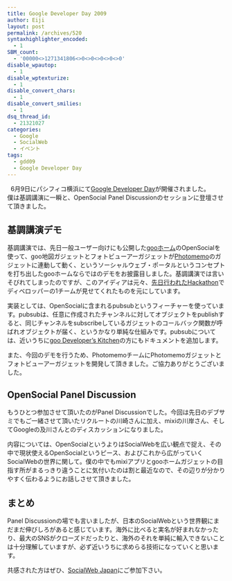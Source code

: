 ```yaml
---
title: Google Developer Day 2009
author: Eiji
layout: post
permalink: /archives/520
syntaxhighlighter_encoded:
  - 1
SBM_count:
  - '00000<>1271341806<>0<>0<>0<>0<>0'
disable_wpautop:
  - 1
disable_wptexturize:
  - 1
disable_convert_chars:
  - 1
disable_convert_smilies:
  - 1
dsq_thread_id:
  - 21321027
categories:
  - Google
  - SocialWeb
  - イベント
tags:
  - gdd09
  - Google Developer Day
---
```

<div class="wp_plus_one_button" style="margin: 0 8px 8px 0; float:left; ">
  <g:plusone href="http://devlog.agektmr.com/archives/520" callback="wp_plus_one_handler"></g:plusone>
</div>

6月9日にパシフィコ横浜にて<a href="http://code.google.com/intl/ja/events/developerday/2009/home.html" target="_blank">Google Developer Day</a>が開催されました。  
僕は基調講演に一瞬と、OpenSocial Panel Discussionのセッションに登壇させて頂きました。

## 基調講演デモ

基調講演では、先日一般ユーザー向けにも公開した<a href="http://home.goo.ne.jp" target="_blank">gooホーム</a>のOpenSocialを使って、goo地図ガジェットとフォトビューアーガジェットが<a href="http://photomemo.jp" target="_blank">Photomemo</a>のガジェットに連動して動く、というソーシャルウェブ・ポータルというコンセプトを打ち出したgooホームならではのデモをお披露目しました。基調講演では言いそびれてしまったのですが、このアイディアは元々、<a href="http://blog.goo.ne.jp/goohome_developer/e/6e7bcb5387791ebc2ad8dfbc658161ea" target="_blank">先日行われたHackathon</a>でディベロッパーの1チームが見せてくれたものを元にしています。

実装としては、OpenSocialに含まれるpubsubというフィーチャーを使っています。pubsubは、任意に作成されたチャンネルに対してオブジェクトをpublishすると、同じチャンネルをsubscribeしているガジェットのコールバック関数が呼ばれオブジェクトが届く、というかなり単純な仕組みです。pubsubについては、近いうちに<a href="http://developer.home.goo.ne.jp/" target="_blank">goo Developer&#8217;s Kitchen</a>の方にもドキュメントを追加します。

また、今回のデモを行うため、PhotomemoチームにPhotomemoガジェットとフォトビューアーガジェットを開発して頂きました。ご協力ありがとうございました。

## OpenSocial Panel Discussion

もうひとつ参加させて頂いたのがPanel Discussionでした。今回は先日のデブサミでもご一緒させて頂いたリクルートの川崎さんに加え、mixiの川岸さん、そしてGoogleの及川さんとのディスカッションになりました。

内容については、OpenSocialというよりはSocialWebを広い観点で捉え、その中で現状使えるOpenSocialというピース、およびこれから広がっていくSocialWebの世界に関して。僕の中でもmixiアプリとgooホームガジェットの目指す所がまるっきり違うことに気付いたのは割と最近なので、その辺りが分かりやすく伝わるようにお話しさせて頂きました。

## まとめ

Panel Discussionの場でも言いましたが、日本のSocialWebという世界観にまだまだ伸びしろがあると感じています。海外に比べると実名が好まれなかったり、最大のSNSがクローズドだったりと、海外のそれを単純に輸入できないことは十分理解していますが、必ず近いうちに求めらる技術になっていくと思います。

共感された方はぜひ、<a href="http://groups.google.com/group/socialweb-japan/" target="_blank">SocialWeb Japan</a>にご参加下さい。